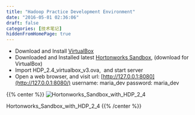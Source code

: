 ```yaml
---
title: "Hadoop Practice Development Environment"
date: "2016-05-01 02:36:06"
draft: false
categories: [技术笔记]
hiddenFromHomePage: true
---
```

- Download and Install [VirtualBox](http://download.virtualbox.org/virtualbox/5.0.20/VirtualBox-5.0.20-106931-OSX.dmg)
- Downloaded and Installed latest [Hortonworks Sandbox](http://hortonworks.com/products/hortonworks-sandbox/#install), (download for VirtualBox)
- Import HDP_2.4_virtualbox_v3.ova,  and start server
- Open a web browser, and visit url: [http://127.0.0.1:8080](http://127.0.0.1:8080/)
username: maria_dev
password: maria_dev

{{% center %}}
![Hortonworks_Sandbox_with_HDP_2_4](/images/开源技术/1647554-f4d7136fd7e46331.png)  

Hortonworks_Sandbox_with_HDP_2_4
{{% /center %}}
